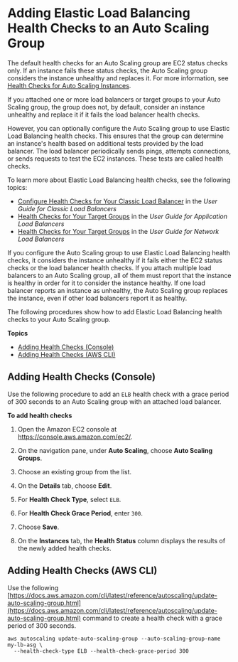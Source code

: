 # Adding Elastic Load Balancing Health Checks to an Auto Scaling Group<a name="as-add-elb-healthcheck"></a>

The default health checks for an Auto Scaling group are EC2 status checks only\. If an instance fails these status checks, the Auto Scaling group considers the instance unhealthy and replaces it\. For more information, see [Health Checks for Auto Scaling Instances](healthcheck.md)\. 

If you attached one or more load balancers or target groups to your Auto Scaling group, the group does not, by default, consider an instance unhealthy and replace it if it fails the load balancer health checks\. 

However, you can optionally configure the Auto Scaling group to use Elastic Load Balancing health checks\. This ensures that the group can determine an instance's health based on additional tests provided by the load balancer\. The load balancer periodically sends pings, attempts connections, or sends requests to test the EC2 instances\. These tests are called health checks\. 

To learn more about Elastic Load Balancing health checks, see the following topics:
+ [Configure Health Checks for Your Classic Load Balancer](https://docs.aws.amazon.com/elasticloadbalancing/latest/classic/elb-healthchecks.html) in the *User Guide for Classic Load Balancers*
+ [Health Checks for Your Target Groups](https://docs.aws.amazon.com/elasticloadbalancing/latest/application/target-group-health-checks.html) in the *User Guide for Application Load Balancers*
+ [Health Checks for Your Target Groups](https://docs.aws.amazon.com/elasticloadbalancing/latest/network/target-group-health-checks.html) in the *User Guide for Network Load Balancers*

If you configure the Auto Scaling group to use Elastic Load Balancing health checks, it considers the instance unhealthy if it fails either the EC2 status checks or the load balancer health checks\. If you attach multiple load balancers to an Auto Scaling group, all of them must report that the instance is healthy in order for it to consider the instance healthy\. If one load balancer reports an instance as unhealthy, the Auto Scaling group replaces the instance, even if other load balancers report it as healthy\. 

The following procedures show how to add Elastic Load Balancing health checks to your Auto Scaling group\.

**Topics**
+ [Adding Health Checks \(Console\)](#as-add-elb-healthcheck-console)
+ [Adding Health Checks \(AWS CLI\)](#as-add-elb-healthcheck-aws-cli)

## Adding Health Checks \(Console\)<a name="as-add-elb-healthcheck-console"></a>

Use the following procedure to add an `ELB` health check with a grace period of 300 seconds to an Auto Scaling group with an attached load balancer\.

**To add health checks**

1. Open the Amazon EC2 console at [https://console\.aws\.amazon\.com/ec2/](https://console.aws.amazon.com/ec2/)\.

1. On the navigation pane, under **Auto Scaling**, choose **Auto Scaling Groups**\.

1. Choose an existing group from the list\.

1. On the **Details** tab, choose **Edit**\.

1. For **Health Check Type**, select `ELB`\.

1. For **Health Check Grace Period**, enter `300`\.

1. Choose **Save**\.

1. On the **Instances** tab, the **Health Status** column displays the results of the newly added health checks\.

## Adding Health Checks \(AWS CLI\)<a name="as-add-elb-healthcheck-aws-cli"></a>

Use the following [https://docs.aws.amazon.com/cli/latest/reference/autoscaling/update-auto-scaling-group.html](https://docs.aws.amazon.com/cli/latest/reference/autoscaling/update-auto-scaling-group.html) command to create a health check with a grace period of 300 seconds\.

```
aws autoscaling update-auto-scaling-group --auto-scaling-group-name my-lb-asg \
  --health-check-type ELB --health-check-grace-period 300
```